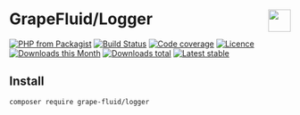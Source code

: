 # GrapeFluid/Logger <img align="right" height="40px" src="https://developers.grapesc.cz/logo_inline.png">

[![PHP from Packagist](https://img.shields.io/packagist/php-v/grape-fluid/logger.svg?style=flat-square)](https://packagist.org/packages/grape-fluid/logger)
[![Build Status](https://img.shields.io/travis/grape-fluid/logger.svg?style=flat-square)](https://travis-ci.org/grape-fluid/logger)
[![Code coverage](https://img.shields.io/coveralls/grape-fluid/logger.svg?style=flat-square)](https://coveralls.io/r/grape-fluid/logger)
[![Licence](https://img.shields.io/packagist/l/grape-fluid/logger.svg?style=flat-square)](https://packagist.org/packages/grape-fluid/logger)
[![Downloads this Month](https://img.shields.io/packagist/dm/grape-fluid/logger.svg?style=flat-square)](https://packagist.org/packages/grape-fluid/logger)
[![Downloads total](https://img.shields.io/packagist/dt/grape-fluid/logger.svg?style=flat-square)](https://packagist.org/packages/grape-fluid/logger)
[![Latest stable](https://img.shields.io/packagist/v/grape-fluid/logger.svg?style=flat-square)](https://packagist.org/packages/grape-fluid/logger)


## Install

```
composer require grape-fluid/logger
```
